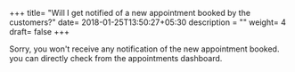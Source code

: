 +++
title= "Will I get notified of a new appointment booked by the customers?"
date= 2018-01-25T13:50:27+05:30
description = ""
weight= 4 
draft= false
+++





Sorry, you won't receive any notification of the new appointment booked. you can directly check from the appointments dashboard.



